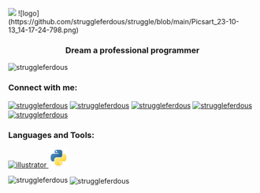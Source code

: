  <img src="https://readme-typing-svg.herokuapp.com/?font=Righteous&size=35&center=true&vCenter=true&width=500&height=70&duration=4000&lines=Hi+There!+👋;+I'm+Md Ferdous Wahid!;" />
![logo](https://github.com/struggleferdous/struggle/blob/main/Picsart_23-10-13_14-17-24-798.png)

<h3 align="center">Dream a professional programmer</h3>

<p align="left"> <img src="https://komarev.com/ghpvc/?username=struggleferdous&label=Profile%20views&color=0e75b6&style=flat" alt="struggleferdous" /> </p>

<h3 align="left">Connect with me:</h3>
<p align="left">
<a href="https://twitter.com/struggleferdous" target="blank"><img align="center" src="https://raw.githubusercontent.com/rahuldkjain/github-profile-readme-generator/master/src/images/icons/Social/twitter.svg" alt="struggleferdous" height="30" width="40" /></a>
<a href="https://linkedin.com/in/struggleferdous" target="blank"><img align="center" src="https://raw.githubusercontent.com/rahuldkjain/github-profile-readme-generator/master/src/images/icons/Social/linked-in-alt.svg" alt="struggleferdous" height="30" width="40" /></a>
<a href="https://fb.com/struggleferdous" target="blank"><img align="center" src="https://raw.githubusercontent.com/rahuldkjain/github-profile-readme-generator/master/src/images/icons/Social/facebook.svg" alt="struggleferdous" height="30" width="40" /></a>
<a href="https://instagram.com/struggleferdous" target="blank"><img align="center" src="https://raw.githubusercontent.com/rahuldkjain/github-profile-readme-generator/master/src/images/icons/Social/instagram.svg" alt="struggleferdous" height="30" width="40" /></a>
<a href="https://www.hackerrank.com/struggleferdous" target="blank"><img align="center" src="https://raw.githubusercontent.com/rahuldkjain/github-profile-readme-generator/master/src/images/icons/Social/hackerrank.svg" alt="struggleferdous" height="30" width="40" /></a>
</p>

<h3 align="left">Languages and Tools:</h3>
<p align="left"> <a href="https://www.adobe.com/in/products/illustrator.html" target="_blank" rel="noreferrer"> <img src="https://www.vectorlogo.zone/logos/adobe_illustrator/adobe_illustrator-icon.svg" alt="illustrator" width="40" height="40"/> </a> <a href="https://www.python.org" target="_blank" rel="noreferrer"> <img src="https://raw.githubusercontent.com/devicons/devicon/master/icons/python/python-original.svg" alt="python" width="40" height="40"/> </a> </p>

<p><img align="left" src="https://github-readme-stats.vercel.app/api/top-langs?username=struggleferdous&show_icons=true&locale=en&layout=compact" alt="struggleferdous" /></p>

<p>&nbsp;<img align="center" src="https://github-readme-stats.vercel.app/api?username=struggleferdous&show_icons=true&locale=en" alt="struggleferdous" /></p>
 


